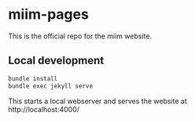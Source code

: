 # miim-pages

This is the official repo for the miim website.

## Local development

```bash
bundle install
bundle exec jekyll serve
```

This starts a local webserver and serves the website at http://localhost:4000/
